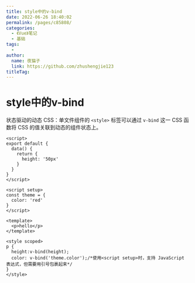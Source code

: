 ```yaml
---
title: style中的v-bind
date: 2022-06-26 18:40:02
permalink: /pages/c85808/
categories:
  - 《Vue》笔记
  - 基础
tags:
  - 
author: 
  name: 夜猫子
  link: https://github.com/zhushengjie123
titleTag: 
---
```

# style中的v-bind

状态驱动的动态 CSS：单文件组件的 `<style>` 标签可以通过 `v-bind` 这一 CSS 函数将 CSS 的值关联到动态的组件状态上。

```vue
<script>
export default {
  data() {
    return {
      height: '50px'
    }
  }
}
</script>

<script setup>
const theme = {
  color: 'red'
}
</script>

<template>
  <p>hello</p>
</template>

<style scoped>
p {
  height:v-bind(height);
  color: v-bind('theme.color');/*使用<script setup>时，支持 JavaScript 表达式，但需要用引号包裹起来*/
}
</style>
```